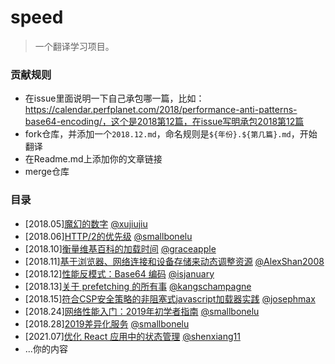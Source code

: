 # speed

> 一个翻译学习项目。

### 贡献规则

* 在issue里面说明一下自己承包哪一篇，比如：https://calendar.perfplanet.com/2018/performance-anti-patterns-base64-encoding/，这个是2018第12篇，在issue写明承包2018第12篇
* fork仓库，并添加一个`2018.12.md`，命名规则是`${年份}.${第几篇}.md`，开始翻译
* 在Readme.md上添加你的文章链接
* merge仓库

### 目录

* [2018.05][魔幻的数字](./2018.5.md) [@xujiujiu](https://github.com/xujiujiu)
* [2018.06][HTTP/2的优先级](./2018.06.md) [@smallbonelu](https://github.com/smallbonelu)
* [2018.10][衡量维基百科的加载时间](./2018.10.md) [@graceapple](https://github.com/graceapple)
* [2018.11][基于浏览器、网络连接和设备存储来动态调整资源](./2018.11.md) [@AlexShan2008](https://github.com/AlexShan2008)
* [2018.12][性能反模式：Base64 编码](./2018.12.md) [@isjanuary](https://github.com/isjanuary)
* [2018.13][关于 prefetching 的所有事](./2018.13.md) [@kangschampagne](https://github.com/kangschampagne)
* [2018.15][符合CSP安全策略的非阻塞式javascript加载器实践](./2018.15.md) [@josephmax](https://github.com/josephmax)
* [2018.24][网络性能入门：2019年初学者指南](./2018.24.md) [@smallbonelu](https://github.com/smallbonelu)
* [2018.28][2019差异化服务](./2018.28.md) [@smallbonelu](https://github.com/smallbonelu)
* [2021.07][优化 React 应用中的状态管理](./2021.07.md) [@shenxiang11](https://github.com/shenxiang11)
* ...你的内容

